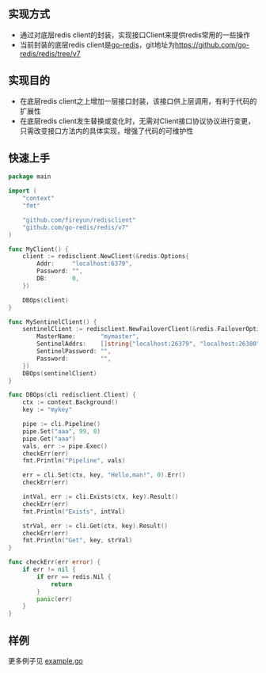 ## 实现方式
 - 通过对底层redis client的封装，实现接口Client来提供redis常用的一些操作
 - 当前封装的底层redis client是[go-redis](https://github.com/go-redis/redis/tree/v7)，git地址为<https://github.com/go-redis/redis/tree/v7>

## 实现目的
- 在底层redis client之上增加一层接口封装，该接口供上层调用，有利于代码的扩展性
- 在底层redis client发生替换或变化时，无需对Client接口协议协议进行变更，只需改变接口方法内的具体实现，增强了代码的可维护性


## 快速上手

``` go
package main

import (
	"context"
	"fmt"

	"github.com/fireyun/redisclient"
	"github.com/go-redis/redis/v7"
)

func MyClient() {
	client := redisclient.NewClient(&redis.Options{
		Addr:     "localhost:6379",
		Password: "",
		DB:       0,
	})

	DBOps(client)
}

func MySentinelClient() {
	sentinelClient := redisclient.NewFailoverClient(&redis.FailoverOptions{
		MasterName:       "mymaster",
		SentinelAddrs:    []string{"localhost:26379", "localhost:26380", "localhost:26381"},
		SentinelPassword: "",
		Password:         "",
	})
	DBOps(sentinelClient)
}

func DBOps(cli redisclient.Client) {
	ctx := context.Background()
	key := "mykey"

	pipe := cli.Pipeline()
	pipe.Set("aaa", 99, 0)
	pipe.Get("aaa")
	vals, err := pipe.Exec()
	checkErr(err)
	fmt.Println("Pipeline", vals)

	err = cli.Set(ctx, key, "Hello,man!", 0).Err()
	checkErr(err)

	intVal, err := cli.Exists(ctx, key).Result()
	checkErr(err)
	fmt.Println("Exists", intVal)

	strVal, err := cli.Get(ctx, key).Result()
	checkErr(err)
	fmt.Println("Get", key, strVal)
}

func checkErr(err error) {
	if err != nil {
		if err == redis.Nil {
			return
		}
		panic(err)
	}
}
```

## 样例

更多例子见 [example.go](./example/example.go)